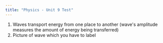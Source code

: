 ```yaml
---
title: "Physics - Unit 9 Test"
---
```


1. Waves transport energy from one place to another (wave's amplitude measures the amount of energy being transferred)
2. Picture of wave which you have to label
